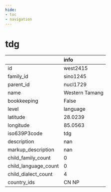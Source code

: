 ```yaml
---
hide:
- toc
- navigation
---
```

# tdg
|                      | info           |
|:---------------------|:---------------|
| id                   | west2415       |
| family_id            | sino1245       |
| parent_id            | nucl1729       |
| name                 | Western Tamang |
| bookkeeping          | False          |
| level                | language       |
| latitude             | 28.0239        |
| longitude            | 85.0563        |
| iso639P3code         | tdg            |
| description          | nan            |
| markup_description   | nan            |
| child_family_count   | 0              |
| child_language_count | 0              |
| child_dialect_count  | 4              |
| country_ids          | CN NP          |